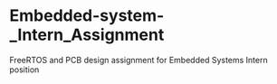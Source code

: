 # Embedded-system-_Intern_Assignment
FreeRTOS and PCB design assignment for Embedded Systems Intern position
